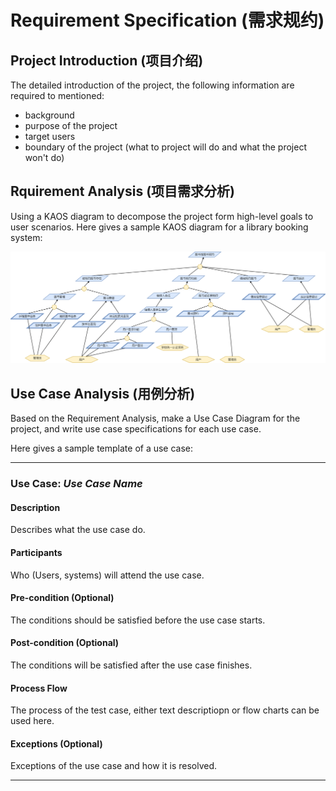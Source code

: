 # Requirement Specification (需求规约)

## Project Introduction (项目介绍)

The detailed introduction of the project, the following information are required to mentioned:

- background
- purpose of the project
- target users
- boundary of the project (what to project will do and what the project won't do)

## Rquirement Analysis (项目需求分析)

Using a KAOS diagram to decompose the project form high-level goals to user scenarios. Here gives a sample KAOS diagram for a library booking system:

![KAOS sample](images/requirement_specification/KAOS_sample.png)

## Use Case Analysis (用例分析)

Based on the Requirement Analysis, make a Use Case Diagram for the project, and write use case specifications for each use case.

Here gives a sample template of a use case:

---

### Use Case: _Use Case Name_

#### Description

Describes what the use case do.

#### Participants

Who (Users, systems) will attend the use case.

#### Pre-condition (Optional)

The conditions should be satisfied before the use case starts.

#### Post-condition (Optional)

The conditions will be satisfied after the use case finishes.

#### Process Flow

The process of the test case, either text descriptiopn or flow charts can be used here.

#### Exceptions (Optional)

Exceptions of the use case and how it is resolved.

---